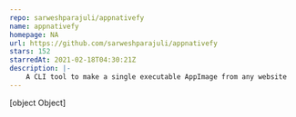 ```yaml
---
repo: sarweshparajuli/appnativefy
name: appnativefy
homepage: NA
url: https://github.com/sarweshparajuli/appnativefy
stars: 152
starredAt: 2021-02-18T04:30:21Z
description: |-
    A CLI tool to make a single executable AppImage from any website
---
```


[object Object]
